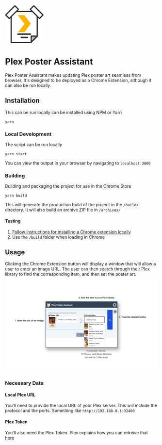 ![Plex Poster Assistant Logo](./public/icons/favicon-128.png)

# Plex Poster Assistant
Plex Poster Assistant makes updating Plex poster art seamless from browser. It's designed to be deployed as a Chrome Extension, although it can also be run locally.

## Installation
This can be run locally can be installed using NPM or Yarn
```
yarn
```
### Local Development
The script can be run locally
```
yarn start
```
You can view the output in your browser by navigating to `localhost:3000`

### Building
Building and packaging the project for use in the Chrome Store
```
yarn build
```
This will generate the production build of the project in the `/build/` directory. It will also build an archive ZIP file in `/archives/`

#### Testing
1. [Follow instructions for installing a Chrome extension locally](https://medium.com/@aabroo.jalil/how-to-test-a-chrome-extension-locally-step-by-step-guide-852e4622d4c7)
2. Use the `/build` folder when loading in Chrome


## Usage
Clicking the Chrome Extension button will display a window that will allow a user to enter an image URL. The user can then search through their Plex library to find the corresponding item, and then set the poster art.
![Plex Poster Assistant screenshot](./screenshots//screen01.png)

### Necessary Data
#### Local Plex URL
You'll need to provide the local URL of your Plex server. This will include the protocol and the ports. Something like `http://192.168.0.1:32400`
#### Plex Token
You'll also need the Plex Token. Plex explains how you can retreive that [here](https://support.plex.tv/articles/204059436-finding-an-authentication-token-x-plex-token/)